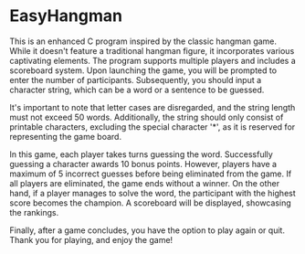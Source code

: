 # EasyHangman
This is an enhanced C program inspired by the classic hangman game. While it doesn't feature a traditional hangman figure, it incorporates various captivating elements. The program supports multiple players and includes a scoreboard system. Upon launching the game, you will be prompted to enter the number of participants. Subsequently, you should input a character string, which can be a word or a sentence to be guessed.

It's important to note that letter cases are disregarded, and the string length must not exceed 50 words. Additionally, the string should only consist of printable characters, excluding the special character '*', as it is reserved for representing the game board.

In this game, each player takes turns guessing the word. Successfully guessing a character awards 10 bonus points. However, players have a maximum of 5 incorrect guesses before being eliminated from the game. If all players are eliminated, the game ends without a winner. On the other hand, if a player manages to solve the word, the participant with the highest score becomes the champion. A scoreboard will be displayed, showcasing the rankings.

Finally, after a game concludes, you have the option to play again or quit. Thank you for playing, and enjoy the game!
